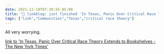```yaml
---
date: 2021-12-10T07:39:55-05:00
title: "🔗 linkblog: just finished 'In Texas, Panic Over Critical Race Theory Extends to Bookshelves - The New York Times'"
tags: ["link","Communities","Texas","critical race theory"]
---
```

All very worrying.
 
[link to 'In Texas, Panic Over Critical Race Theory Extends to Bookshelves - The New York Times'](https://www.nytimes.com/2021/12/10/us/texas-critical-race-theory-ban-books.html)
